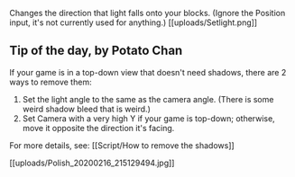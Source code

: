 Changes the direction that light falls onto your blocks. (Ignore the Position input, it's not currently used for anything.)
[[uploads/Setlight.png]]

## Tip of the day, by Potato Chan
If your game is in a top-down view that doesn't need shadows, there are 2 ways to remove them:
1. Set the light angle to the same as the camera angle. (There is some weird shadow bleed that is weird.)
2. Set Camera with a very high Y if your game is top-down; otherwise, move it opposite the direction it's facing.

For more details, see: [[Script/How to remove the shadows]]

[[uploads/Polish_20200216_215129494.jpg]]